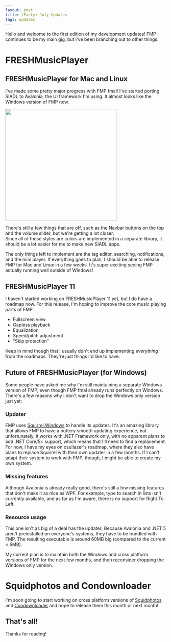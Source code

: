 ```yaml
---
layout: post
title: (Early) July Updates
tags: updates
---
```


Hello and welcome to the first edition of my development updates! FMP continues to be my main gig, but I've been branching out to other things.

# FRESHMusicPlayer

## FRESHMusicPlayer for Mac and Linux
I've made some pretty major progress with FMP fmal! I've started porting SIADL to Avalonia, the UI framework I'm using. It almost looks like the Windows version of FMP now.

<img src="https://user-images.githubusercontent.com/31809541/125027204-81378300-e04b-11eb-8fee-707796a1e49c.png" width="350px"/>  

There's still a few things that are off, such as the Navbar buttons on the top and the volume slider, but we're getting a lot closer.  
Since all of these styles are colors are implemented in a separate library, it should be a lot easier for me to make new SIADL apps.  

The only things left to implement are the tag editor, searching, notifications, and the mini player. If everything goes to plan,
I should be able to release FMP for Mac and Linux in a few weeks. It's super exciting seeing FMP actually running well outside of Windows!

## FRESHMusicPlayer 11
I haven't started working on FRESHMusicPlayer 11 yet, but I do have a roadmap now. For this release, I'm hoping to improve the core music playing parts of FMP.  
- Fullscreen view
- Gapless playback
- Equalization
- Speed/pitch adjustment
- "Skip protection"  

Keep in mind though that I usually don't end up implementing *everything* from the roadmaps. They're just things I'd like to have.

## Future of FRESHMusicPlayer (for Windows)
Some people have asked me why I'm still maintaining a separate Windows version of FMP, even though FMP fmal already runs perfectly on Windows. There's a few reasons why I
don't want to drop the Windows only version just yet:

### Updater
FMP uses [Squirrel.Windows](https://github.com/squirrel/squirrel.windows) to handle its updates. It's an amazing library that allows FMP to have a buttery smooth updating
experience, but unfortunately, it works with .NET Framework only, with no apparent plans to add .NET Core/5+ support, which means that I'll need to find a replacement.
For now, I have my eyes on osu!lazer's roadmap, where they also have plans to replace Squirrel with their own updater in a few months. If I can't adapt their system to work
with FMP, though, I might be able to create my own system.

### Missing features
Although Avalonia is already really good, there's still a few missing features that don't make it as nice as WPF. For example, type to search in lists isn't currently
available, and as far as I'm aware, there is no support for Right To Left.

### Resource usage
This one isn't as big of a deal has the updater; Because Avalonia and .NET 5 aren't preinstalled on everyone's systems, they have to be bundled with FMP. The resulting
executable is around 60MB big (compared to the current < 5MB).

My current plan is to maintain both the Windows and cross platform versions of FMP for the next few months, and then reconsider dropping the Windows only version.

# Squidphotos and Condownloader
I'm soon going to start working on cross platform versions of [Squidphotos](https://github.com/Royce551/Squidphotos) and [Condownloader](https://github.com/Royce551/Condownloader)
and hope to release them this month or next month!

## That's all!
Thanks for reading!
